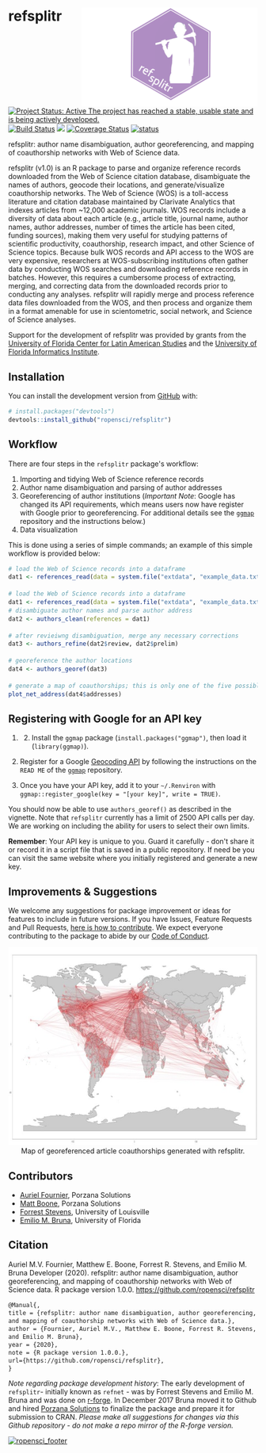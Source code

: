 # refsplitr <img src="man/figures/refsplitrhex.png" height="200" align="right">

[![Project Status: Active The project has reached a stable, usable state and is being actively developed.](http://www.repostatus.org/badges/latest/active.svg)](http://www.repostatus.org/#active)    [![Build Status](https://travis-ci.org/ropensci/refsplitr.svg?branch=master)](https://travis-ci.org/ropensci/refsplitr)    [![](https://badges.ropensci.org/256_status.svg)](https://github.com/ropensci/onboarding/issues/256)   [![Coverage Status](https://coveralls.io/repos/github/ropensci/refsplitr/badge.svg?branch=master)](https://coveralls.io/github/ropensci/refsplitr?branch=master) [![status](https://joss.theoj.org/papers/3e46a4970fea0da996251617d2fa85ca/status.svg)](https://joss.theoj.org/papers/3e46a4970fea0da996251617d2fa85ca)

             
refsplitr: author name disambiguation, author georeferencing, and mapping of coauthorship networks with Web of Science data. 

refsplitr (v1.0) is an R package to parse and organize reference records downloaded from the Web of Science citation database, disambiguate the names of authors, geocode their locations, and generate/visualize coauthorship networks. The Web of Science (WOS) is a toll-access literature and citation database maintained by Clarivate Analytics that indexes articles from ~12,000 academic journals. WOS records  include a diversity of data about each article (e.g., article title, journal name, author names, author addresses, number of times the article has been cited, funding sources), making them very useful for studying patterns of scientific productivity, coauthorship, research impact, and other Science of Science topics. Because bulk WOS records and API access to the WOS are very expensive, researchers at WOS-subscribing institutions often gather data by conducting WOS searches and downloading reference records in batches. However, this requires a cumbersome process of extracting, merging, and correcting data from the downloaded records prior to conducting any analyses. refsplitr will rapidly merge and process reference data files downloaded from the WOS, and then process and organize them in a format amenable for use in scientometric, social network, and Science of Science analyses. 

Support for the development of refsplitr was provided by grants from the [University of Florida Center for Latin American Studies](http://www.latam.ufl.edu/) and the [University of Florida Informatics Institute](https://informatics.institute.ufl.edu/).

## Installation

You can install the development version from [GitHub](https://github.com/) with:

``` r
# install.packages("devtools")
devtools::install_github("ropensci/refsplitr")
```

## Workflow

There are four steps in the `refsplitr` package's workflow:   
1. Importing and tidying Web of Science reference records
2. Author name disambiguation and parsing of author addresses
3. Georeferencing of author institutions (*Important Note*: Google has changed its API requirements, which means users now have register with Google prior to georeferencing. For additional details see the [`ggmap`](https://github.com/dkahle/ggmap) repository and the instructions below.)
4. Data visualization

This is done using a series of simple commands; an example of this simple workflow is provided below:

``` r
# load the Web of Science records into a dataframe
dat1 <- references_read(data = system.file("extdata", "example_data.txt", package = "refsplitr"), dir = FALSE)

# load the Web of Science records into a dataframe
dat1 <- references_read(data = system.file("extdata", "example_data.txt", package = "refsplitr"), dir = FALSE)
# disambiguate author names and parse author address
dat2 <- authors_clean(references = dat1)

# after revieiwng disambiguation, merge any necessary corrections
dat3 <- authors_refine(dat2$review, dat2$prelim)

# georeference the author locations
dat4 <- authors_georef(dat3)

# generate a map of coauthorships; this is only one of the five possible visualizations  
plot_net_address(dat4$addresses)
```

## Registering with Google for an API key

1.  2.  Install the `ggmap` package (`install.packages("ggmap")`, then load it (`library(ggmap)`).  

2. Register for a Google [Geocoding API](https://developers.google.com/maps/documentation/geocoding/overview) by following the instructions on the `READ ME` of the [`ggmap`](https://github.com/dkahle/ggmap) repository.  

3. Once you have your API key, add it to your `~/.Renviron` with `ggmap::register_google(key = "[your key]", write = TRUE)`.

You should now be able to use `authors_georef()` as described in the vignette. Note that `refsplitr` currently has a limit of 2500 API calls per day. We are working on  including the ability for users to select their own limits.

**Remember**: Your API key is unique to you. Guard it carefully - don't share it or record it in a script file that is saved in a public repository. If need be you can visit the same website where you initially registered and generate a new key.


## Improvements & Suggestions

We welcome any suggestions for package improvement or ideas for features to include in future versions. If you have Issues, Feature Requests and Pull Requests, [here is how to contribute](https://github.com/ropensci/refsplitr/blob/master/CONTRIBUTING.md). We expect everyone contributing to the package to abide by our [Code of Conduct](https://github.com/ropensci/refsplitr/blob/master/CODE_OF_CONDUCT.md). 

<center>
<img src="man/figures/coauthor_connections_BITR.png" height="400">
</center>
<center>
Map of georeferenced article coauthorships generated with refsplitr.
</center>


## Contributors
* [Auriel Fournier](https://github.com/aurielfournier), Porzana Solutions
* [Matt Boone](https://github.com/birderboone), Porzana Solutions
* [Forrest Stevens](http://forreststevens.com/teaching/research.html), University of Louisville
* [Emilio M. Bruna](https://github.com/embruna), University of Florida

## Citation

Auriel M.V. Fournier, Matthew E. Boone, Forrest R. Stevens, and 
    Emilio M. Bruna Developer (2020). refsplitr: author name disambiguation, author 
    georeferencing, and mapping of coauthorship networks with Web of Science 
    data. R package version 1.0.0. https://github.com/ropensci/refsplitr
  
    @Manual{,
    title = {refsplitr: author name disambiguation, author georeferencing, 
    and mapping of coauthorship networks with Web of Science data.},
    author = {Fournier, Auriel M.V., Matthew E. Boone, Forrest R. Stevens, and Emilio M. Bruna},
    year = {2020},
    note = {R package version 1.0.0.},
    url={https://github.com/ropensci/refsplitr},
    }
    
_Note regarding package development history_: The early development of `refsplitr`- initially known as `refnet` - was by Forrest Stevens and Emilio M. Bruna and was done on [r-forge](https://r-forge.r-project.org/projects/refnet/). In December 2017 Bruna moved it to Github and hired [Porzana Solutions](https://github.com/aurielfournier) to finalize the package and prepare it for submission to CRAN.  _Please make all suggestions for changes via this Github repository - do not make a repo mirror of the R-forge version._

[![ropensci_footer](https://ropensci.org/public_images/ropensci_footer.png)](https://ropensci.org)

